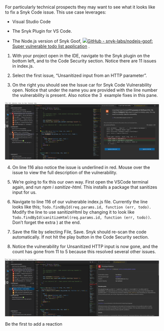 For particularly technical prospects they may want to see what it looks like to fix a Snyk Code issue. This use case leverages:

-   Visual Studio Code
    
-   The Snyk Plugin for VS Code.
    
-   The Node.js version of Snyk Goof, [![](https://github.com/fluidicon.png)GitHub - snyk-labs/nodejs-goof: Super vulnerable todo list application](https://github.com/snyk-labs/nodejs-goof) .
    

1.  With your project open in the IDE, navigate to the Snyk plugin on the bottom left, and to the Code Security section. Notice there are 11 issues in index.js.
    
2.  Select the first issue, “Unsanitized input from an HTTP parameter”. 
    
3.  On the right you should see the Issue car for Snyk Code Vulnerability open. Notice that under the name you are provided with the line number the vulnerability is present. Also notice the 3  example fixes in this pane.
    
<img src=/images/fix-goof-node1.png>
    
4.  On line 116 also notice the issue is underlined in red. Mouse over the issue to view the full description of the vulnerability.
    
5.  We’re going to fix this our own way. First open the VSCode terminal again, and run _npm i sanitize-html_. This installs a package that sanitizes input for us.
    
6.  Navigate to line 116 of our vulnerable index.js file. Currently the line looks like this; `Todo.findById(req.params.id, function (err, todo).` Modify the line to use sanitizeHtml by changing it to look like `Todo.findById(sanitizeHtml(req.params.id, function (err, todo))`. Don’t forget the extra ) at the end.
    
7.  Save the file by selecting File, Save. Snyk should re-scan the code automatically. If not hit the play button in the Code Security section.
    
8.  Notice the vulnerability for Unsanitized HTTP input is now gone, and the count has gone from 11 to 5 because this resolved several other issues.
    
<img src=/images/fix-goof-node2.png>

    

Be the first to add a reaction